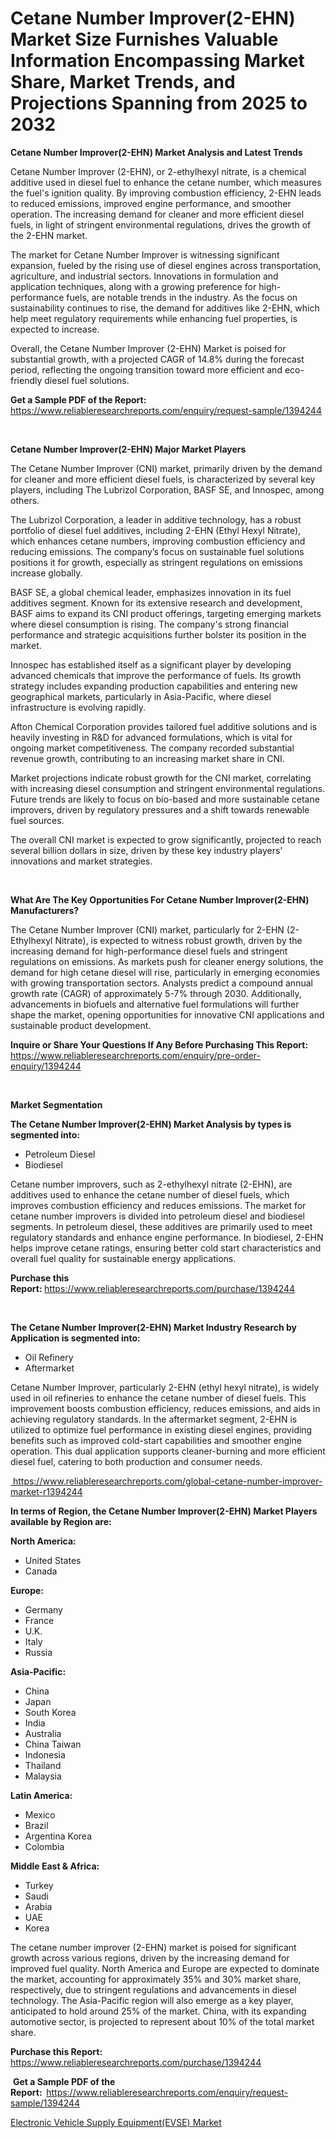 <p><h1>Cetane Number Improver(2-EHN) Market Size Furnishes Valuable Information Encompassing Market Share, Market Trends, and Projections Spanning from 2025 to 2032</h1></p><p><strong>Cetane Number Improver(2-EHN) Market Analysis and Latest Trends</strong></p>
<p><p>Cetane Number Improver (2-EHN), or 2-ethylhexyl nitrate, is a chemical additive used in diesel fuel to enhance the cetane number, which measures the fuel's ignition quality. By improving combustion efficiency, 2-EHN leads to reduced emissions, improved engine performance, and smoother operation. The increasing demand for cleaner and more efficient diesel fuels, in light of stringent environmental regulations, drives the growth of the 2-EHN market. </p><p>The market for Cetane Number Improver is witnessing significant expansion, fueled by the rising use of diesel engines across transportation, agriculture, and industrial sectors. Innovations in formulation and application techniques, along with a growing preference for high-performance fuels, are notable trends in the industry. As the focus on sustainability continues to rise, the demand for additives like 2-EHN, which help meet regulatory requirements while enhancing fuel properties, is expected to increase. </p><p>Overall, the Cetane Number Improver (2-EHN) Market is poised for substantial growth, with a projected CAGR of 14.8% during the forecast period, reflecting the ongoing transition toward more efficient and eco-friendly diesel fuel solutions.</p></p>
<p><strong>Get a Sample PDF of the Report:&nbsp;</strong> <a href="https://www.reliableresearchreports.com/enquiry/request-sample/1394244?utm_campaign=2030&utm_medium=2&utm_source=Github&utm_content=ia&utm_term=22032025&utm_id=cetane-number-improver2-ehn">https://www.reliableresearchreports.com/enquiry/request-sample/1394244</a></p>
<p>&nbsp;</p>
<p><strong>Cetane Number Improver(2-EHN) Major Market Players</strong></p>
<p><p>The Cetane Number Improver (CNI) market, primarily driven by the demand for cleaner and more efficient diesel fuels, is characterized by several key players, including The Lubrizol Corporation, BASF SE, and Innospec, among others. </p><p>The Lubrizol Corporation, a leader in additive technology, has a robust portfolio of diesel fuel additives, including 2-EHN (Ethyl Hexyl Nitrate), which enhances cetane numbers, improving combustion efficiency and reducing emissions. The company’s focus on sustainable fuel solutions positions it for growth, especially as stringent regulations on emissions increase globally.</p><p>BASF SE, a global chemical leader, emphasizes innovation in its fuel additives segment. Known for its extensive research and development, BASF aims to expand its CNI product offerings, targeting emerging markets where diesel consumption is rising. The company's strong financial performance and strategic acquisitions further bolster its position in the market.</p><p>Innospec has established itself as a significant player by developing advanced chemicals that improve the performance of fuels. Its growth strategy includes expanding production capabilities and entering new geographical markets, particularly in Asia-Pacific, where diesel infrastructure is evolving rapidly.</p><p>Afton Chemical Corporation provides tailored fuel additive solutions and is heavily investing in R&D for advanced formulations, which is vital for ongoing market competitiveness. The company recorded substantial revenue growth, contributing to an increasing market share in CNI.</p><p>Market projections indicate robust growth for the CNI market, correlating with increasing diesel consumption and stringent environmental regulations. Future trends are likely to focus on bio-based and more sustainable cetane improvers, driven by regulatory pressures and a shift towards renewable fuel sources.</p><p>The overall CNI market is expected to grow significantly, projected to reach several billion dollars in size, driven by these key industry players' innovations and market strategies.</p></p>
<p>&nbsp;</p>
<p><strong>What Are The Key Opportunities For Cetane Number Improver(2-EHN) Manufacturers?</strong></p>
<p><p>The Cetane Number Improver (CNI) market, particularly for 2-EHN (2-Ethylhexyl Nitrate), is expected to witness robust growth, driven by the increasing demand for high-performance diesel fuels and stringent regulations on emissions. As markets push for cleaner energy solutions, the demand for high cetane diesel will rise, particularly in emerging economies with growing transportation sectors. Analysts predict a compound annual growth rate (CAGR) of approximately 5-7% through 2030. Additionally, advancements in biofuels and alternative fuel formulations will further shape the market, opening opportunities for innovative CNI applications and sustainable product development.</p></p>
<p><strong>Inquire or Share Your Questions If Any Before Purchasing This Report:</strong> <a href="https://www.reliableresearchreports.com/enquiry/pre-order-enquiry/1394244?utm_campaign=2030&utm_medium=2&utm_source=Github&utm_content=ia&utm_term=22032025&utm_id=cetane-number-improver2-ehn">https://www.reliableresearchreports.com/enquiry/pre-order-enquiry/1394244</a></p>
<p>&nbsp;</p>
<p><strong>Market Segmentation</strong></p>
<p><strong>The Cetane Number Improver(2-EHN) Market Analysis by types is segmented into:</strong></p>
<p><ul><li>Petroleum Diesel</li><li>Biodiesel</li></ul></p>
<p><p>Cetane number improvers, such as 2-ethylhexyl nitrate (2-EHN), are additives used to enhance the cetane number of diesel fuels, which improves combustion efficiency and reduces emissions. The market for cetane number improvers is divided into petroleum diesel and biodiesel segments. In petroleum diesel, these additives are primarily used to meet regulatory standards and enhance engine performance. In biodiesel, 2-EHN helps improve cetane ratings, ensuring better cold start characteristics and overall fuel quality for sustainable energy applications.</p></p>
<p><strong>Purchase this Report:&nbsp;</strong><a href="https://www.reliableresearchreports.com/purchase/1394244?utm_campaign=2030&utm_medium=2&utm_source=Github&utm_content=ia&utm_term=22032025&utm_id=cetane-number-improver2-ehn">https://www.reliableresearchreports.com/purchase/1394244</a></p>
<p>&nbsp;</p>
<p><strong>The Cetane Number Improver(2-EHN) Market Industry Research by Application is segmented into:</strong></p>
<p><ul><li>Oil Refinery</li><li>Aftermarket</li></ul></p>
<p><p>Cetane Number Improver, particularly 2-EHN (ethyl hexyl nitrate), is widely used in oil refineries to enhance the cetane number of diesel fuels. This improvement boosts combustion efficiency, reduces emissions, and aids in achieving regulatory standards. In the aftermarket segment, 2-EHN is utilized to optimize fuel performance in existing diesel engines, providing benefits such as improved cold-start capabilities and smoother engine operation. This dual application supports cleaner-burning and more efficient diesel fuel, catering to both production and consumer needs.</p></p>
<p><a href="https://www.reliableresearchreports.com/global-cetane-number-improver-market-r1394244?utm_campaign=2030&utm_medium=2&utm_source=Github&utm_content=ia&utm_term=22032025&utm_id=cetane-number-improver2-ehn">&nbsp;https://www.reliableresearchreports.com/global-cetane-number-improver-market-r1394244</a></p>
<p><strong>In terms of Region, the Cetane Number Improver(2-EHN) Market Players available by Region are:</strong></p>
<p>
    <p> <strong> North America: </strong>
        <ul>
            <li>United States</li>
            <li>Canada</li>
        </ul>
        </p> 
    <p> <strong> Europe: </strong>
        <ul>
            <li>Germany</li>
            <li>France</li>
            <li>U.K.</li>
            <li>Italy</li>
            <li>Russia</li>
        </ul>
        </p> 
    <p> <strong> Asia-Pacific: </strong>
        <ul>
            <li>China</li>
            <li>Japan</li>
            <li>South Korea</li>
            <li>India</li>
            <li>Australia</li>
            <li>China Taiwan</li>
            <li>Indonesia</li>
            <li>Thailand</li>
            <li>Malaysia</li>
        </ul>
        </p> 
    <p> <strong> Latin America: </strong>
        <ul>
            <li>Mexico</li>
            <li>Brazil</li>
            <li>Argentina Korea</li>
            <li>Colombia</li>
        </ul>
        </p> 
    <p> <strong> Middle East & Africa: </strong>
        <ul>
            <li>Turkey</li>
            <li>Saudi</li>
            <li>Arabia</li>
            <li>UAE</li>
            <li>Korea</li>
        </ul>
    </p>
    </p>
<p><p>The cetane number improver (2-EHN) market is poised for significant growth across various regions, driven by the increasing demand for improved fuel quality. North America and Europe are expected to dominate the market, accounting for approximately 35% and 30% market share, respectively, due to stringent regulations and advancements in diesel technology. The Asia-Pacific region will also emerge as a key player, anticipated to hold around 25% of the market. China, with its expanding automotive sector, is projected to represent about 10% of the total market share.</p></p>
<p><strong>Purchase this Report: </strong><a href="https://www.reliableresearchreports.com/purchase/1394244?utm_campaign=2030&utm_medium=2&utm_source=Github&utm_content=ia&utm_term=22032025&utm_id=cetane-number-improver2-ehn">https://www.reliableresearchreports.com/purchase/1394244</a></p>
<p>&nbsp;<strong>Get a Sample PDF of the Report:&nbsp;&nbsp;</strong><a href="https://www.reliableresearchreports.com/enquiry/request-sample/1394244?utm_campaign=2030&utm_medium=2&utm_source=Github&utm_content=ia&utm_term=22032025&utm_id=cetane-number-improver2-ehn">https://www.reliableresearchreports.com/enquiry/request-sample/1394244</a></p>
<p><strong></strong></p>
<p><p><a href="https://github.com/NargisHussain432/Market-Research-Report-List-1/blob/main/electronic-vehicle-supply-equipmentevse-market.md?utm_campaign=2030&utm_medium=2&utm_source=Github&utm_content=ia&utm_term=22032025&utm_id=cetane-number-improver2-ehn">Electronic Vehicle Supply Equipment(EVSE) Market</a></p></p>
